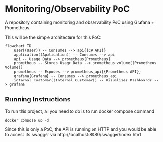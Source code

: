 # Monitoring/Observability PoC

A repository containing monitoring and observability PoC using Grafana + Prometheus.

This will be the simple architecture for this PoC:

```mermaid
flowchart TD
    user((User)) -- Consumes --> api{{C# API}}
    application((Application)) -- Consumes --> api
    api -- Usage Data --> prometheus[Prometheus]
    prometheus -- Stores Usage Data --> prometheus_volume[(Prometheus Volume)]
    prometheus -- Exposes --> prometheus_api{{Prometheus API}}
    grafana[Grafana] -- Consumes --> prometheus_api
    internal_customer((Internal Customer)) -- Visualizes Dashboards --> grafana
```

## Running Instructions

To run this project, all you need to do is to run docker compose command

```
docker compose up -d
```

Since this is only a PoC, the API is running on HTTP and you would be able to access its swagger via http://localhost:8080/swagger/index.html

